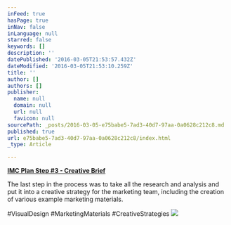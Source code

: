 ```yaml
---
inFeed: true
hasPage: true
inNav: false
inLanguage: null
starred: false
keywords: []
description: ''
datePublished: '2016-03-05T21:53:57.432Z'
dateModified: '2016-03-05T21:53:10.259Z'
title: ''
author: []
authors: []
publisher:
  name: null
  domain: null
  url: null
  favicon: null
sourcePath: _posts/2016-03-05-e75babe5-7ad3-40d7-97aa-0a0628c212c8.md
published: true
url: e75babe5-7ad3-40d7-97aa-0a0628c212c8/index.html
_type: Article

---
```

**[IMC Plan Step \#3 - Creative Brief][0]**

The last step in the process was to take all the research and analysis and put it into a creative strategy for the marketing team, including the creation of various example marketing materials.

\#VisualDesign \#MarketingMaterials \#CreativeStrategies
![](https://the-grid-user-content.s3-us-west-2.amazonaws.com/4b5153c9-3595-4df8-9b3f-f88299571868.png)

[0]: https://drive.google.com/file/d/0B_3Bn2B5HlnMeV9vZndVU1FHTzQ/view?usp=sharing